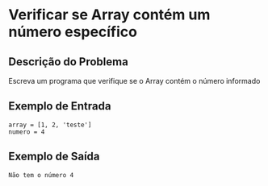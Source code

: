 # Verificar se Array contém um número específico

## Descrição do Problema

Escreva um programa que verifique se o Array contém o número informado

## Exemplo de Entrada

```
array = [1, 2, 'teste']
numero = 4
```

## Exemplo de Saída

```
Não tem o número 4
```
